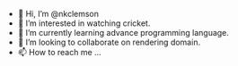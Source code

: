 - 👋 Hi, I’m @nkclemson
- 👀 I’m interested in watching cricket.
- 🌱 I’m currently learning advance programming language.
- 💞️ I’m looking to collaborate on rendering domain.
- 📫 How to reach me ...

<!---
nkclemson/nkclemson is a ✨ special ✨ repository because its `README.md` (this file) appears on your GitHub profile.
You can click the Preview link to take a look at your changes.
--->
